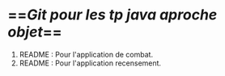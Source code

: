# ==***Git pour les tp java aproche objet***==  

1. README : Pour l'application de combat.
2. README : Pour l'application recensement.